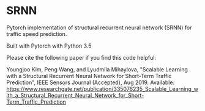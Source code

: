 # SRNN
Pytorch implementation of structural recurrent neural network (SRNN) for traffic speed prediction.

Built with Pytorch with Python 3.5

Please cite the following paper if you find this code helpful:

Youngjoo Kim, Peng Wang, and Lyudmila Mihaylova, "Scalable Learning with a Structural Recurrent
Neural Network for Short-Term Traffic Prediction", IEEE Sensors Journal (Accepted), Aug 2019. Available: https://www.researchgate.net/publication/335076235_Scalable_Learning_with_a_Structural_Recurrent_Neural_Network_for_Short-Term_Traffic_Prediction
